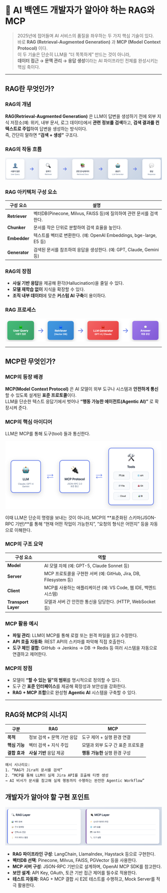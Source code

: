 # 🤖 AI 백엔드 개발자가 알아야 하는 RAG와 MCP

> 2025년에 접어들며 AI 서비스의 품질을 좌우하는 두 가지 핵심 기술이 있다.  
> 바로 **RAG (Retrieval-Augmented Generation)** 과 **MCP (Model Context Protocol)** 이다.  
> 이 두 기술은 단순히 LLM을 “더 똑똑하게” 만드는 것이 아니라,  
> **데이터 접근 → 문맥 관리 → 응답 생성**이라는 AI 파이프라인 전체를 완성시키는 핵심 축이다.

---

## RAG란 무엇인가?

### RAG의 개념
**RAG(Retrieval-Augmented Generation)** 은 LLM이 답변을 생성하기 전에 외부 지식 저장소(예: 위키, 내부 문서, 로그 데이터)에서 **관련 정보를 검색**하고, **검색 결과를 컨텍스트로 주입**하여 답변을 생성하는 방식이다.  
즉, 간단히 말하면 **“검색 + 생성”** 구조다.

### RAG의 작동 흐름
![alt text](image-21.png)

### RAG 아키텍처 구성 요소

| 구성 요소 | 설명 |
|---|---|
| **Retriever** | 벡터DB(Pinecone, Milvus, FAISS 등)에 질의하여 관련 문서를 검색한다. |
| **Chunker** | 문서를 작은 단위로 분할하여 검색 효율을 높인다. |
| **Embedder** | 텍스트를 벡터로 변환한다. (예: OpenAI Embeddings, bge-large, E5 등) |
| **Generator** | 검색된 문서를 참조하여 응답을 생성한다. (예: GPT, Claude, Gemini 등) |

### RAG의 장점
- **사실 기반 응답**을 제공해 환각(Hallucination)을 줄일 수 있다.  
- **모델 재학습 없이** 지식을 확장할 수 있다.  
- **조직 내부 데이터**에 맞춘 **커스텀 AI 구축**이 용이하다.

### RAG 프로세스
![alt text](image-22.png)

---

## MCP란 무엇인가?

### MCP의 등장 배경
**MCP(Model Context Protocol)** 은 AI 모델이 외부 도구나 시스템과 **안전하게 통신**할 수 있도록 설계된 **표준 프로토콜**이다.  
LLM을 단순한 텍스트 응답기에서 벗어나 **“행동 가능한 에이전트(Agentic AI)”** 로 확장시켜 준다.

### MCP의 핵심 아이디어
LLM은 MCP를 통해 도구(tool) 들과 통신한다.

![alt text](image-23.png)

이때 LLM은 단순히 명령을 보내는 것이 아니라, MCP의 **표준화된 스키마(JSON-RPC 기반)**를 통해
“현재 어떤 작업이 가능한지”, “요청의 형식은 어떤지” 등을 자동으로 이해한다.


### MCP의 구조 요약

| 구성 요소 | 역할 |
|---|---|
| **Model** | AI 모델 자체 (예: GPT-5, Claude Sonnet 등) |
| **Server** | MCP 프로토콜을 구현한 서버 (예: GitHub, Jira, DB, Filesystem 등) |
| **Client** | MCP를 사용하는 애플리케이션 (예: VS Code, 웹 IDE, 백엔드 시스템) |
| **Transport Layer** | 모델과 서버 간 안전한 통신을 담당한다. (HTTP, WebSocket 등) |

### MCP 활용 예시
- **파일 관리**: LLM이 MCP를 통해 로컬 또는 원격 파일을 읽고 수정한다.  
- **API 호출 자동화**: REST API의 스키마를 파악해 직접 호출한다.  
- **도구 체인 결합**: GitHub → Jenkins → DB → Redis 등 여러 시스템을 자동으로 연결하고 제어한다.  

### MCP의 장점
- 모델이 **“할 수 있는 일”의 범위**를 명시적으로 정의할 수 있다.  
- 도구 간 **표준 인터페이스**를 제공해 확장성과 보안성을 강화한다.  
- **RAG + MCP 조합**으로 완성형 **Agentic AI** 시스템을 구축할 수 있다.

---

## RAG와 MCP의 시너지

| 구분 | RAG | MCP |
|---|---|---|
| **목적** | 정보 검색 + 문맥 기반 응답 | 도구 제어 + 실행 환경 연결 |
| **핵심 기능** | 벡터 검색 + 지식 주입 | 모델과 외부 도구 간 표준 프로토콜 |
| **결합 효과** | **사실 기반** 응답 제공 | **행동 가능한** 실행 환경 구성 |

```
예시 시나리오:
1. “RAG가 Jira의 문서를 검색”
2. “MCP를 통해 LLM이 실제 Jira API를 호출해 티켓 생성
→ AI 비서가 문서를 참고해 실제 행동까지 수행하는 완전한 Agentic Workflow”
```

## 개발자가 알아야 할 구현 포인트

![alt text](image-24.png)

- **RAG 파이프라인 구성**: LangChain, LlamaIndex, Haystack 등으로 구현한다.  
- **벡터DB 선택**: Pinecone, Milvus, FAISS, PGVector 등을 사용한다.  
- **MCP 서버 구성**: JSON-RPC 기반으로 설계하며, OpenAI MCP SDK를 참고한다.  
- **보안 설계**: API Key, OAuth, 토큰 기반 접근 제어를 필수로 적용한다.  
- **테스트 자동화**: RAG + MCP 결합 시 E2E 테스트를 수행하고, Mock Server를 적극 활용한다.  
